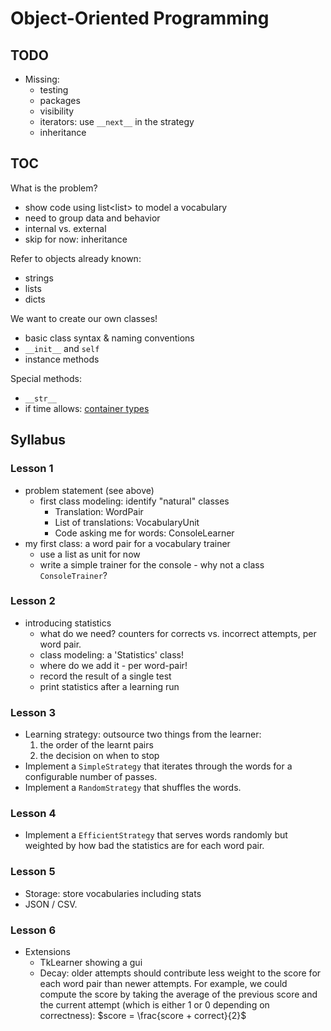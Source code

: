 # Object-Oriented Programming

## TODO
  * Missing:
    * testing
    * packages
    * visibility
    * iterators: use `__next__` in the strategy
    * inheritance

## TOC
What is the problem? 
  * show code using list<list<string>> to model a vocabulary
  * need to group data and behavior
  * internal vs. external
  * skip for now: inheritance

Refer to objects already known:
  * strings
  * lists
  * dicts

We want to create our own classes!
  * basic class syntax & naming conventions
  * `__init__` and `self`
  * instance methods

Special methods:
  * `__str__`
  * if time allows: [container types](https://docs.python.org/3/reference/datamodel.html#emulating-container-types)

## Syllabus
### Lesson 1
  * problem statement (see above)
    * first class modeling: identify "natural" classes
      * Translation: WordPair
      * List of translations: VocabularyUnit
      * Code asking me for words: ConsoleLearner
  * my first class: a word pair for a vocabulary trainer
    * use a list as unit for now
    * write a simple trainer for the console - why not a class `ConsoleTrainer`?

### Lesson 2
  * introducing statistics
    * what do we need? counters for corrects vs. incorrect attempts, per word pair.
    * class modeling: a 'Statistics' class!
    * where do we add it - per word-pair!
    * record the result of a single test
    * print statistics after a learning run

### Lesson 3
  * Learning strategy: outsource two things from the learner:
    1. the order of the learnt pairs
    1. the decision on when to stop
  * Implement a `SimpleStrategy` that iterates through the words for a
    configurable number of passes.
  * Implement a `RandomStrategy` that shuffles the words.

### Lesson 4
  * Implement a `EfficientStrategy` that serves words randomly but weighted by how bad the statistics are for each word pair.

### Lesson 5
  * Storage: store vocabularies including stats
  * JSON / CSV.

### Lesson 6
  * Extensions
    * TkLearner showing a gui
    * Decay: older attempts should contribute less weight to the score for each word pair than newer attempts. For example, we could compute the score by taking the average of the previous score and the current attempt (which is either 1 or 0 depending on correctness): $score = \frac{score + correct}{2}$
